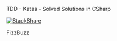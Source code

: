 TDD - Katas - Solved Solutions in CSharp

[![StackShare](http://img.shields.io/badge/tech-stack-0690fa.svg?style=flat)](http://stackshare.io/dtro-devuk/my-stack)

FizzBuzz
